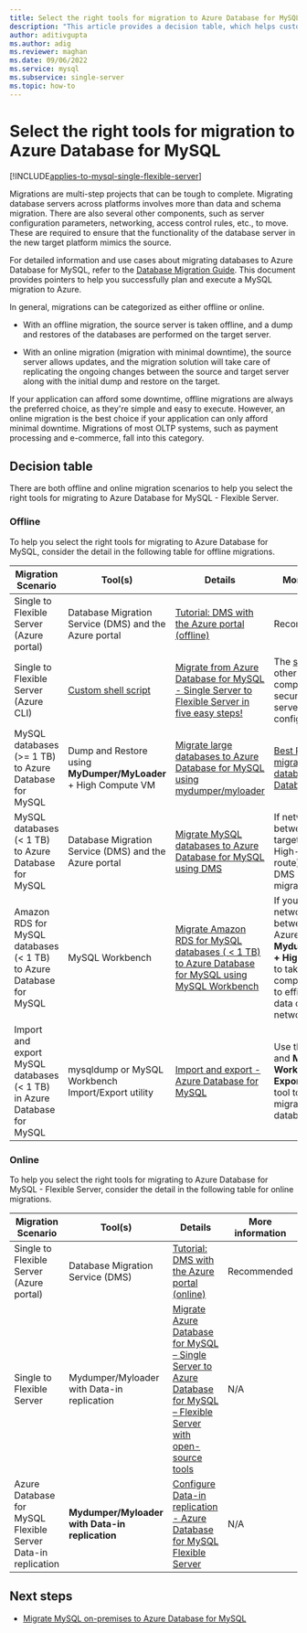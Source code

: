 ```yaml
---
title: Select the right tools for migration to Azure Database for MySQL
description: "This article provides a decision table, which helps customers in picking the right tools for migrating into Azure Database for MySQL"
author: aditivgupta
ms.author: adig
ms.reviewer: maghan
ms.date: 09/06/2022
ms.service: mysql
ms.subservice: single-server
ms.topic: how-to
---
```


# Select the right tools for migration to Azure Database for MySQL

[!INCLUDE[applies-to-mysql-single-flexible-server](../includes/applies-to-mysql-single-flexible-server.md)]

Migrations are multi-step projects that can be tough to complete. Migrating database servers across platforms involves more than data and schema migration. There are also several other components, such as server configuration parameters, networking, access control rules, etc., to move. These are required to ensure that the functionality of the database server in the new target platform mimics the source. 

For detailed information and use cases about migrating databases to Azure Database for MySQL, refer to the [Database Migration Guide](../migrate/mysql-on-premises-azure-db/01-mysql-migration-guide-intro.md). This document provides pointers to help you successfully plan and execute a MySQL migration to Azure. 

In general, migrations can be categorized as either offline or online. 

- With an offline migration, the source server is taken offline, and a dump and restores of the databases are performed on the target server. 

- With an online migration (migration with minimal downtime), the source server allows updates, and the migration solution will take care of replicating the ongoing changes between the source and target server along with the initial dump and restore on the target. 

If your application can afford some downtime, offline migrations are always the preferred choice, as they're simple and easy to execute. However, an online migration is the best choice if your application can only afford minimal downtime. Migrations of most OLTP systems, such as payment processing and e-commerce, fall into this category. 

## Decision table

There are both offline and online migration scenarios to help you select the right tools for migrating to Azure Database for MySQL - Flexible Server.

### Offline

To help you select the right tools for migrating to Azure Database for MySQL, consider the detail in the following table for offline migrations.

| Migration Scenario | Tool(s) | Details | More information |
|--------------------|---------|---------|------------------|
| Single to Flexible Server (Azure portal) | Database Migration Service (DMS) and the Azure portal | [Tutorial: DMS with the Azure portal   (offline)](../../dms/tutorial-mysql-azure-single-to-flex-offline-portal.md) | Recommended |
| Single to Flexible Server (Azure CLI) | [Custom shell script](https://github.com/Azure/azure-mysql/tree/master/azuremysqltomysqlmigrate) | [Migrate from Azure Database for MySQL - Single Server to   Flexible Server in five easy steps!](https://techcommunity.microsoft.com/t5/azure-database-for-mysql/migrate-from-azure-database-for-mysql-single-server-to-flexible/ba-p/2674057) | The [script](https://github.com/Azure/azure-mysql/tree/master/azuremysqltomysqlmigrate) also moves other server components such as security settings and server   parameter configurations. |
| MySQL databases (>= 1 TB) to Azure Database for MySQL | Dump and Restore using **MyDumper/MyLoader** + High Compute VM | [Migrate large databases to Azure Database for MySQL using   mydumper/myloader](concepts-migrate-mydumper-myloader.md) | [Best Practices for migrating large databases to Azure   Database for   MySQL](https://techcommunity.microsoft.com/t5/azure-database-for-mysql/best-practices-for-migrating-large-databases-to-azure-database/ba-p/1362699) |
| MySQL databases (< 1 TB) to Azure Database for MySQL | Database Migration Service (DMS) and the Azure portal | [Migrate MySQL databases to Azure Database for MySQL using   DMS](../../dms/tutorial-mysql-azure-mysql-offline-portal.md) | If network bandwidth between source and target is good (e.g: High-speed express route), use Azure DMS (database migration service) |
| Amazon RDS for MySQL databases (< 1 TB) to Azure Database for MySQL | MySQL Workbench | [Migrate Amazon RDS for MySQL databases ( < 1 TB) to Azure   Database for MySQL using MySQL   Workbench](../single-server/how-to-migrate-rds-mysql-workbench.md) | If you have low network bandwidth between source and Azure, use **Mydumper/Myloader + High compute VM** to take advantage of compression settings to efficiently move data over low speed networks |
| Import and export MySQL databases (< 1 TB) in Azure Database for MySQL | mysqldump or MySQL Workbench Import/Export utility | [Import and export - Azure Database for   MySQL](../single-server/concepts-migrate-import-export.md) | Use the **mysqldump** and **MySQL Workbench Export/Import** utility tool to perform offline migrations for smaller databases. |

### Online

To help you select the right tools for migrating to Azure Database for MySQL - Flexible Server, consider the detail in the following table for online migrations.

| Migration Scenario | Tool(s) | Details | More information |
|--------------------|---------|---------|------------------|
| Single to Flexible Server (Azure portal) | Database Migration Service (DMS) | [Tutorial: DMS with the Azure portal (online)](../../dms/tutorial-mysql-Azure-single-to-flex-online-portal.md) | Recommended |
| Single to Flexible Server | Mydumper/Myloader with Data-in replication | [Migrate Azure Database for MySQL – Single Server to Azure Database for MySQL – Flexible Server with open-source   tools](how-to-migrate-single-flexible-minimum-downtime.md) | N/A |
| Azure Database for MySQL Flexible Server Data-in replication | **Mydumper/Myloader with Data-in replication** | [Configure Data-in replication - Azure Database for MySQL Flexible   Server](../flexible-server/how-to-data-in-replication.md) | N/A |

## Next steps
* [Migrate MySQL on-premises to Azure Database for MySQL](../migrate/mysql-on-premises-azure-db/01-mysql-migration-guide-intro.md)